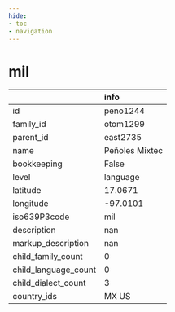 ```yaml
---
hide:
- toc
- navigation
---
```

# mil
|                      | info           |
|:---------------------|:---------------|
| id                   | peno1244       |
| family_id            | otom1299       |
| parent_id            | east2735       |
| name                 | Peñoles Mixtec |
| bookkeeping          | False          |
| level                | language       |
| latitude             | 17.0671        |
| longitude            | -97.0101       |
| iso639P3code         | mil            |
| description          | nan            |
| markup_description   | nan            |
| child_family_count   | 0              |
| child_language_count | 0              |
| child_dialect_count  | 3              |
| country_ids          | MX US          |